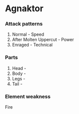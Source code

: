 # Agnaktor

### Attack patterns
1. Normal - Speed
2. After Molten Uppercut - Power
3. Enraged - Technical

### Parts
1. Head - 
2. Body - 
3. Legs - 
4. Tail - 

### Element weakness
Fire 